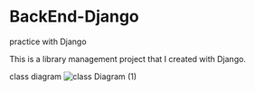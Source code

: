 # BackEnd-Django
practice with Django

This is a library management project that I created with Django.

class diagram 
![class Diagram (1)](https://github.com/user-attachments/assets/d19623a8-d436-4130-be73-849902644253)
